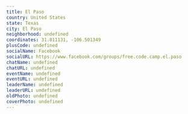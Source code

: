 ```yaml
---
title: El Paso
country: United States
state: Texas
city: El Paso
neighborhood: undefined
coordinates: 31.811131, -106.501349
plusCode: undefined
socialName: Facebook
socialURL: https://www.facebook.com/groups/free.code.camp.el.paso
chatName: undefined
chatURL: undefined
eventName: undefined
eventURL: undefined
leaderName: undefined
leaderURL: undefined
oldPhoto: undefined
coverPhoto: undefined
---
```


